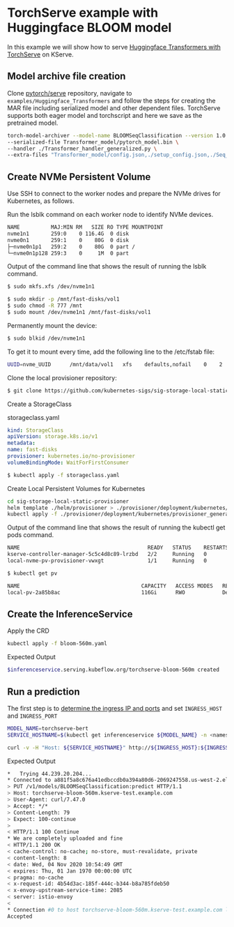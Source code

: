 # TorchServe example with Huggingface BLOOM model
In this example we will show how to serve [Huggingface Transformers with TorchServe](https://github.com/pytorch/serve/tree/master/examples/Huggingface_Transformers)
on KServe.

## Model archive file creation

Clone [pytorch/serve](https://github.com/pytorch/serve) repository,
navigate to `examples/Huggingface_Transformers` and follow the steps for creating the MAR file including serialized model and other dependent files.
TorchServe supports both eager model and torchscript and here we save as the pretrained model. 
 
```bash
torch-model-archiver --model-name BLOOMSeqClassification --version 1.0 \
--serialized-file Transformer_model/pytorch_model.bin \
--handler ./Transformer_handler_generalized.py \
--extra-files "Transformer_model/config.json,./setup_config.json,./Seq_classification_artifacts/index_to_name.json"
```
## Create NVMe Persistent Volume

Use SSH to connect to the worker nodes and prepare the NVMe drives for Kubernetes, as follows.

Run the lsblk command on each worker node to identify NVMe devices. 

```bash
NAME          MAJ:MIN RM   SIZE RO TYPE MOUNTPOINT
nvme1n1       259:0    0 116.4G  0 disk 
nvme0n1       259:1    0    80G  0 disk 
├─nvme0n1p1   259:2    0    80G  0 part /
└─nvme0n1p128 259:3    0     1M  0 part 
```

Output of the command line that shows the result of running the lsblk command.


```bash
$ sudo mkfs.xfs /dev/nvme1n1
```

```bash
$ sudo mkdir -p /mnt/fast-disks/vol1
$ sudo chmod -R 777 /mnt     
$ sudo mount /dev/nvme1n1 /mnt/fast-disks/vol1
```

Permanently mount the device:

```bash
$ sudo blkid /dev/nvme1n1
```

To get it to mount every time, add the following line to the /etc/fstab file:

```bash
UUID=nvme_UUID      /mnt/data/vol1   xfs    defaults,nofail    0    2
```

Clone the local provisioner repository:

```bash
$ git clone https://github.com/kubernetes-sigs/sig-storage-local-static-provisioner.git
```

Create a StorageClass 

storageclass.yaml
```yaml
kind: StorageClass
apiVersion: storage.k8s.io/v1
metadata:
name: fast-disks
provisioner: kubernetes.io/no-provisioner
volumeBindingMode: WaitForFirstConsumer
```

```bash
$ kubectl apply -f storageclass.yaml
```

Create Local Persistent Volumes for Kubernetes

```bash
cd sig-storage-local-static-provisioner
helm template ./helm/provisioner > ./provisioner/deployment/kubernetes/provisioner_generated.yaml
kubectl apply -f ./provisioner/deployment/kubernetes/provisioner_generated.yaml
```

Output of the command line that shows the result of running the kubectl get pods command.

```bash
NAME                                         READY   STATUS    RESTARTS   AGE
kserve-controller-manager-5c5c4d8c89-lrzbd   2/2     Running   0          4d2h
local-nvme-pv-provisioner-vwxgt              1/1     Running   0          16m
```

```bash
$ kubectl get pv

NAME                                       CAPACITY   ACCESS MODES   RECLAIM POLICY   STATUS      CLAIM                     STORAGECLASS   REASON   AGE
local-pv-2a85b8ac                          116Gi      RWO            Delete           Bound       kserve-test/model-cache   fast-disks              4d3h
```

## Create the InferenceService

Apply the CRD

```bash
kubectl apply -f bloom-560m.yaml
```

Expected Output

```bash
$inferenceservice.serving.kubeflow.org/torchserve-bloom-560m created
```

## Run a prediction

The first step is to [determine the ingress IP and ports](../../../../../README.md#determine-the-ingress-ip-and-ports) and set `INGRESS_HOST` and `INGRESS_PORT`

```bash
MODEL_NAME=torchserve-bert
SERVICE_HOSTNAME=$(kubectl get inferenceservice ${MODEL_NAME} -n <namespace> -o jsonpath='{.status.url}' | cut -d "/" -f 3)

curl -v -H "Host: ${SERVICE_HOSTNAME}" http://${INGRESS_HOST}:${INGRESS_PORT}/v1/models/BLOOMSeqClassification:predict -d ./sample_text.txt
```

Expected Output

```bash
*   Trying 44.239.20.204...
* Connected to a881f5a8c676a41edbccdb0a394a80d6-2069247558.us-west-2.elb.amazonaws.com (44.239.20.204) port 80 (#0)
> PUT /v1/models/BLOOMSeqClassification:predict HTTP/1.1
> Host: torchserve-bloom-560m.kserve-test.example.com
> User-Agent: curl/7.47.0
> Accept: */*
> Content-Length: 79
> Expect: 100-continue
>
< HTTP/1.1 100 Continue
* We are completely uploaded and fine
< HTTP/1.1 200 OK
< cache-control: no-cache; no-store, must-revalidate, private
< content-length: 8
< date: Wed, 04 Nov 2020 10:54:49 GMT
< expires: Thu, 01 Jan 1970 00:00:00 UTC
< pragma: no-cache
< x-request-id: 4b54d3ac-185f-444c-b344-b8a785fdeb50
< x-envoy-upstream-service-time: 2085
< server: istio-envoy
<
* Connection #0 to host torchserve-bloom-560m.kserve-test.example.com left intact
Accepted
```
